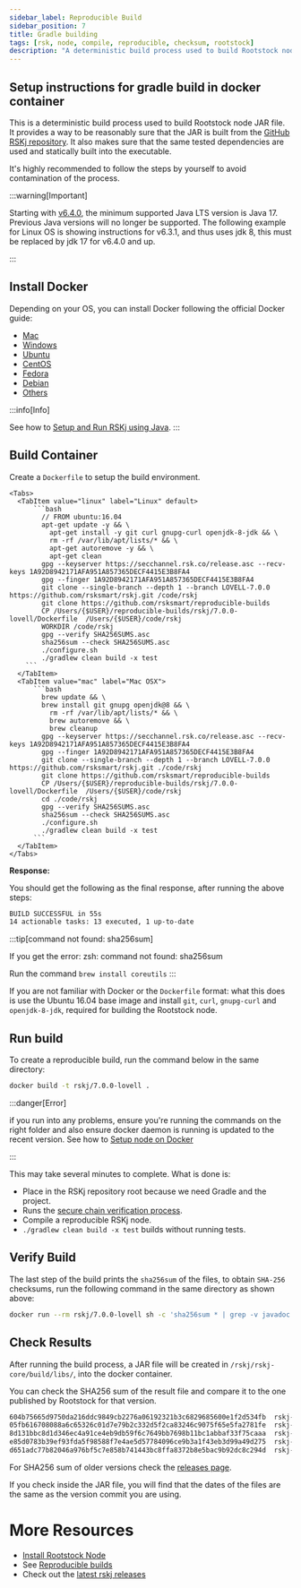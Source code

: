```yaml
---
sidebar_label: Reproducible Build
sidebar_position: 7
title: Gradle building
tags: [rsk, node, compile, reproducible, checksum, rootstock]
description: "A deterministic build process used to build Rootstock node JAR file. Provides a way to be reasonable sure that the JAR is built from GitHub RSKj repository. Makes sure that the same tested dependencies are used and statically built into the executable."
---
```


## Setup instructions for gradle build in docker container

This is a deterministic build process used to build Rootstock node JAR file. It provides a way to be reasonably sure that the JAR is built from the [GitHub RSKj repository](https://github.com/rsksmart/rskj/releases). It also makes sure that the same tested dependencies are used and statically built into the executable.

It's highly recommended to follow the steps by yourself to avoid contamination of the process.

:::warning[Important]

Starting with [v6.4.0](/changelog/), the minimum supported Java LTS version is Java 17. Previous Java versions will no longer be supported. The following example for Linux OS is showing instructions for v6.3.1, and thus uses jdk 8, this must be replaced by jdk 17 for v6.4.0 and up.

:::

## Install Docker

Depending on your OS, you can install Docker following the official Docker guide:

- [Mac](https://docs.docker.com/docker-for-mac/install/)
- [Windows](https://docs.docker.com/docker-for-windows/install/)
- [Ubuntu](https://docs.docker.com/engine/installation/linux/ubuntu/)
- [CentOS](https://docs.docker.com/engine/installation/linux/centos/)
- [Fedora](https://docs.docker.com/engine/installation/linux/fedora/)
- [Debian](https://docs.docker.com/engine/installation/linux/debian/)
- [Others](https://docs.docker.com/engine/installation/#platform-support-matrix)

:::info[Info]

See how to [Setup and Run RSKj using Java](/node-operators/setup/installation/java/).
:::

## Build Container

Create a ```Dockerfile``` to setup the build environment.

````mdx-code-block
<Tabs>
  <TabItem value="linux" label="Linux" default>
      ```bash
        // FROM ubuntu:16.04
        apt-get update -y && \
          apt-get install -y git curl gnupg-curl openjdk-8-jdk && \
          rm -rf /var/lib/apt/lists/* && \
          apt-get autoremove -y && \
          apt-get clean
        gpg --keyserver https://secchannel.rsk.co/release.asc --recv-keys 1A92D8942171AFA951A857365DECF4415E3B8FA4
        gpg --finger 1A92D8942171AFA951A857365DECF4415E3B8FA4
        git clone --single-branch --depth 1 --branch LOVELL-7.0.0 https://github.com/rsksmart/rskj.git /code/rskj
        git clone https://github.com/rsksmart/reproducible-builds
        CP /Users/{$USER}/reproducible-builds/rskj/7.0.0-lovell/Dockerfile  /Users/{$USER}/code/rskj
        WORKDIR /code/rskj
        gpg --verify SHA256SUMS.asc
        sha256sum --check SHA256SUMS.asc
        ./configure.sh
        ./gradlew clean build -x test
    ```
  </TabItem>
  <TabItem value="mac" label="Mac OSX">
      ```bash
        brew update && \
        brew install git gnupg openjdk@8 && \
          rm -rf /var/lib/apt/lists/* && \
          brew autoremove && \
          brew cleanup
        gpg --keyserver https://secchannel.rsk.co/release.asc --recv-keys 1A92D8942171AFA951A857365DECF4415E3B8FA4
        gpg --finger 1A92D8942171AFA951A857365DECF4415E3B8FA4
        git clone --single-branch --depth 1 --branch LOVELL-7.0.0 https://github.com/rsksmart/rskj.git ./code/rskj
        git clone https://github.com/rsksmart/reproducible-builds
        CP /Users/{$USER}/reproducible-builds/rskj/7.0.0-lovell/Dockerfile  /Users/{$USER}/code/rskj
        cd ./code/rskj
        gpg --verify SHA256SUMS.asc
        sha256sum --check SHA256SUMS.asc
        ./configure.sh
        ./gradlew clean build -x test
      ```
  </TabItem>
</Tabs>
````

**Response:**

You should get the following as the final response,
after running the above steps:

```bash
BUILD SUCCESSFUL in 55s
14 actionable tasks: 13 executed, 1 up-to-date
```

:::tip[command not found: sha256sum]

If you get the error: zsh: command not found: sha256sum

Run the command  `brew install coreutils`
:::

If you are not familiar with Docker or the ```Dockerfile``` format: what this does is use the Ubuntu 16.04 base image and install ```git```, ```curl```, ```gnupg-curl``` and ```openjdk-8-jdk```, required for building the Rootstock node.


## Run build

To create a reproducible build, run the command below in the same directory:

```bash
docker build -t rskj/7.0.0-lovell .
```

:::danger[Error]

if you run into any problems, ensure you're running the commands on the right folder and also ensure docker daemon is running is updated to the recent version.  See how to [Setup node on Docker](/node-operators/setup/installation/docker/)

:::

This may take several minutes to complete. What is done is:
- Place in the RSKj repository root because we need Gradle and the project.
- Runs the [secure chain verification process](/node-operators/setup/security-chain/).
- Compile a reproducible RSKj node.
- `./gradlew clean build -x test` builds without running tests.


## Verify Build

The last step of the build prints the `sha256sum` of the files, to obtain `SHA-256` checksums, run the following command in the same directory as shown above:

```bash
docker run --rm rskj/7.0.0-lovell sh -c 'sha256sum * | grep -v javadoc.jar'
```

## Check Results

After running the build process, a JAR file will be created in ```/rskj/rskj-core/build/libs/```, into the docker container.

You can check the SHA256 sum of the result file and compare it to the one published by Rootstock for that version.

```bash
604b75665d9750da216ddc9849cb2276a06192321b3c6829685600e1f2d534fb  rskj-core-7.0.0-LOVELL-all.jar
05fb616708088a6c65326c01d7e79b2c332d5f2ca83246c9075f65e5fa2781fe  rskj-core-7.0.0-LOVELL-sources.jar
8d131bbc8d1d346ec4a91ce4eb9db59f6c7649bb7698b11bc1abbaf33f75caaa  rskj-core-7.0.0-LOVELL.jar
e85d0783b39ef93fda5f98588f7e4ae5d57784096ce9b3a1f43eb3d99a49d275  rskj-core-7.0.0-LOVELL.module
d651adc77b82046a976bf5c7e858b741443bc8ffa8372b8e5bac9b92dc8c294d  rskj-core-7.0.0-LOVELL.pom
```

For SHA256 sum of older versions check the [releases page](https://github.com/rsksmart/rskj/releases).

If you check inside the JAR file, you will find that the dates of the files are the same as the version commit you are using.

More Resources
==============

* [Install Rootstock Node](/node-operators/setup/installation/)
* See [Reproducible builds](https://github.com/rsksmart/reproducible-builds/tree/master/rskj)
* Check out the [latest rskj releases](https://github.com/rsksmart/rskj/releases)
